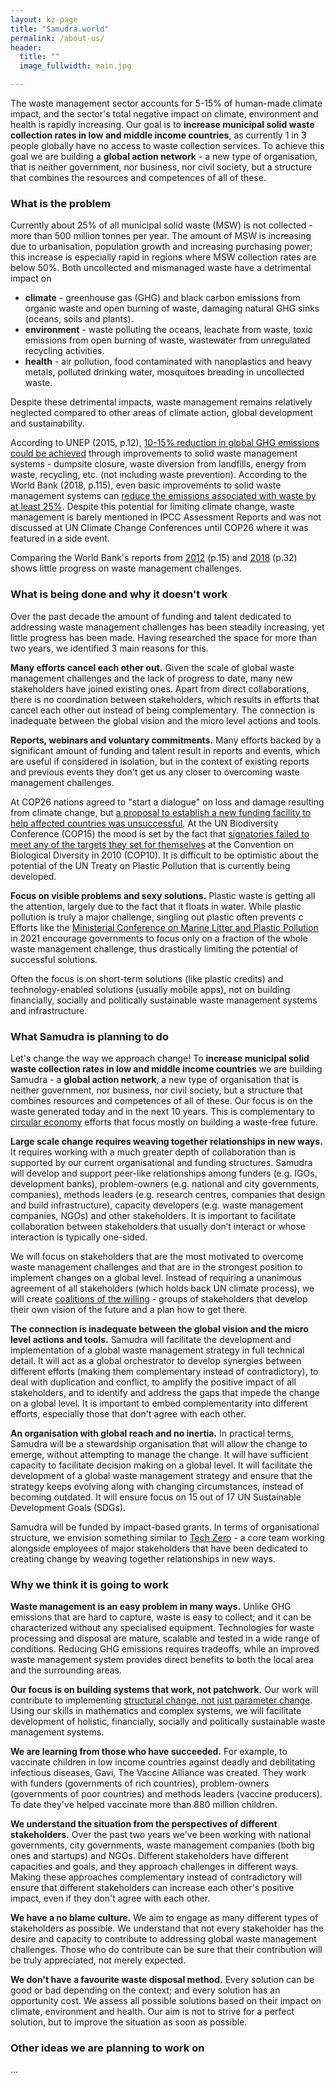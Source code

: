 ```yaml
---
layout: kz-page
title: "Samudra.world"
permalink: /about-us/
header:
  title: ""
  image_fullwidth: main.jpg

---
```


The waste management sector accounts for 5-15% of human-made climate impact, and the sector's total negative impact on climate, environment and health is rapidly increasing. 
Our goal is to **increase municipal solid waste collection rates in low and middle income countries**, as currently 1 in 3 people globally have no access to waste collection services. 
To achieve this goal we are building a **global action network** - a new type of organisation, that is neither government, nor business, nor civil society, but a structure that combines the resources and competences of all of these.



### What is the problem 

Currently about 25% of all municipal solid waste (MSW) is not collected - more than 500 million tonnes per year.
The amount of MSW is increasing due to urbanisation, population growth and increasing purchasing power; this increase is especially rapid in regions where MSW collection rates are below 50%.
Both uncollected and mismanaged waste have a detrimental impact on
* **climate** - greenhouse gas (GHG) and black carbon emissions from organic waste and open burning of waste, damaging natural GHG sinks (oceans, soils and plants). <!-- , read more here. -->
* **environment** - waste polluting the oceans, leachate from waste, toxic emissions from open burning of waste, wastewater from unregulated recycling activities. <!-- , read more here. -->
* **health** - air pollution, food contaminated with nanoplastics and heavy metals, polluted drinking water, mosquitoes breading in uncollected waste. <!-- , read more here. -->

Despite these detrimental impacts, waste management remains relatively neglected compared to other areas of climate action, global development and sustainability. 

According to UNEP (2015, p.12), [10-15% reduction in global GHG emissions could be achieved][1] through improvements to solid waste management systems - dumpsite closure, waste diversion from landfills, energy from waste, recycling, etc. (not including waste prevention).
According to the World Bank (2018, p.115), even basic improvements to solid waste management systems can [reduce the emissions associated with waste by at least 25%][2].
Despite this potential for limiting climate change, waste management is barely mentioned in IPCC Assessment Reports and was not discussed at UN Climate Change Conferences until COP26 where it was featured in a side event.

Comparing the World Bank's reports from [2012][3] (p.15) and [2018][2] (p.32) shows little progress on waste management challenges.



### What is being done and why it doesn't work

Over the past decade the amount of funding and talent dedicated to addressing waste management challenges has been steadily increasing, yet little progress has been made. 
Having researched the space for more than two years, we identified 3 main reasons for this.

**Many efforts cancel each other out.** Given the scale of global waste management challenges and the lack of progress to date, many new stakeholders have joined existing ones. 
Apart from direct collaborations, there is no coordination between stakeholders, which results in efforts that cancel each other out instead of being complementary.
The connection is inadequate between the global vision and the micro level actions and tools.

**Reports, webinars and voluntary commitments.** Many efforts backed by a significant amount of funding and talent result in reports and events, which are useful if considered in isolation, but in the context of existing reports and previous events they don't get us any closer to overcoming waste management challenges. 

At COP26 nations agreed to "start a dialogue" on loss and damage resulting from climate change, but [a proposal to establish a new funding facility to help affected countries was unsuccessful][5]. 
At the UN Biodiversity Conference (COP15) the mood is set by the fact that [signatories failed to meet any of the targets they set for themselves][4] at the Convention on Biological Diversity in 2010 (COP10).
It is difficult to be optimistic about the potential of the UN Treaty on Plastic Pollution that is currently being developed.

**Focus on visible problems and sexy solutions.** Plastic waste is getting all the attention, largely due to the fact that it floats in water. 
While plastic pollution is truly a major challenge, singling out plastic often prevents c
Efforts like the [Ministerial Conference on Marine Litter and Plastic Pollution][6] in 2021 encourage governments to focus only on a fraction of the whole waste management challenge, thus drastically limiting the potential of successful solutions.

Often the focus is on short-term solutions (like plastic credits) and technology-enabled solutions (usually mobile apps), not on building financially, socially and politically sustainable waste management systems and infrastructure.



### What Samudra is planning to do

Let's change the way we approach change!
To **increase municipal solid waste collection rates in low and middle income countries** we are building Samudra - a **global action network**, a new type of organisation that is neither government, nor business, nor civil society, but a structure that combines resources and competences of all of these.
Our focus is on the waste generated today and in the next 10 years.
This is complementary to [circular economy][7] efforts that focus mostly on building a waste-free future. 

**Large scale change requires weaving together relationships in new ways.**
It requires working with a much greater depth of collaboration than is supported by our current organisational and funding structures.
Samudra will develop and support peer-like relationships among funders (e.g. IGOs, development banks), problem-owners (e.g. national and city governments, companies), methods leaders (e.g. research centres, companies that design and build infrastructure), capacity developers (e.g. waste management companies, NGOs) and other stakeholders.
It is important to facilitate collaboration between stakeholders that usually don’t interact or whose interaction is typically one-sided.

We will focus on stakeholders that are the most motivated to overcome waste management challenges and that are in the strongest position to implement changes on a global level.
Instead of requiring a unanimous agreement of all stakeholders (which holds back UN climate process), we will create [coalitions of the willing][8] - groups of stakeholders that develop their own vision of the future and a plan how to get there.

**The connection is inadequate between the global vision and the micro level actions and tools.** 
Samudra will facilitate the development and implementation of a global waste management strategy in full technical detail. 
It will act as a global orchestrator to develop synergies between different efforts (making them complementary instead of contradictory), to deal with duplication and conflict, to amplify the positive impact of all stakeholders, and to identify and address the gaps that impede the change on a global level. 
It is important to embed complementarity into different efforts, especially those that don't agree with each other.

**An organisation with global reach and no inertia.**
In practical terms, Samudra will be a stewardship organisation that will allow the change to emerge, without attempting to manage the change.
It will have sufficient capacity to facilitate decision making on a global level.
It will facilitate the development of a global waste management strategy and ensure that the strategy keeps evolving along with changing circumstances, instead of becoming outdated. 
It will ensure focus on 15 out of 17 UN Sustainable Development Goals (SDGs).

Samudra will be funded by impact-based grants. 
In terms of organisational structure, we envision something similar to [Tech Zero][9] - a core team working alongside employees of major stakeholders that have been dedicated to creating change by  weaving together relationships in new ways.



### Why we think it is going to work

**Waste management is an easy problem in many ways.**
Unlike GHG emissions that are hard to capture, waste is easy to collect; and it can be characterized without any specialised equipment.
Technologies for waste processing and disposal are mature, scalable and tested in a wide range of conditions.
Reducing GHG emissions requires tradeoffs, while an improved waste management system provides direct benefits to both the local area and the surrounding areas.

**Our focus is on building systems that work, not patchwork.**
Our work will contribute to implementing [structural change, not just parameter change][10].
Using our skills in mathematics and complex systems, we will facilitate development of holistic, financially, socially and politically sustainable waste management systems.

**We are learning from those who have succeeded.**
For example, to vaccinate children in low income countries against deadly and debilitating infectious diseases, Gavi, The Vaccine Alliance was created.
They work with funders (governments of rich countries), problem-owners (governments of poor countries) and methods leaders (vaccine producers).
To date they've helped vaccinate more than 880 million children.

**We understand the situation from the perspectives of different stakeholders.**
Over the past two years we've been working with national governments, city governments, waste management companies (both big ones and startups) and NGOs.
Different stakeholders have different capacities and goals, and they approach challenges in different ways.
Making these approaches complementary instead of contradictory will ensure that different stakeholders can increase each other's positive impact, even if they don't agree with each other.

**We have a no blame culture.**
We aim to engage as many different types of stakeholders as possible.
We understand that not every stakeholder has the desire and capacity to contribute to addressing global waste management challenges.
Those who do contribute can be sure that their contribution will be truly appreciated, not merely expected.

**We don't have a favourite waste disposal method.**
Every solution can be good or bad depending on the context; and every solution has an opportunity cost.
We assess all possible solutions based on their impact on climate, environment and health.
Our aim is not to strive for a perfect solution, but to improve the situation as soon as possible.



### Other ideas we are planning to work on

...

<!-- 
##### data

Open data + Need for up-to-date data 

Need for up to date data, with transparent sources

Sustainable development will falter without data https://www.nature.com/articles/d41586-019-02139-w


ensuring equal access to data, even when some organisations might benefit from keeping it private. For example data about how to repair cars https://ihsmarkit.com/research-analysis/right-to-equitable-and-professional-auto-industry-repair.html
like an “open data platform” envisioned for information about how to repair cars https://www.wired.com/story/fight-right-repair-cars-turns-ugly/


making useful data freely available

ESG Book https://www.esgbook.com/ aims to 'disrupt' sustainability sector with free data https://www.weforum.org/agenda/2021/12/esg-book-sustainability-sector-free-data/

for example plastic chemical recycling pay-for data

and data of all WM facilities


Making useful data (that takes money to collect, and is easy to sell) freely available to everyone could result in far reaching impact.


Improvements will lead to increase of emissions on paper.

understanding future waste - keeping waste composition changes in mind







##### Knowledge flow

lack of technical knowledge transfer across countries, organisations and waste streams.

+ putting technical discussion on the table

Creating a virtual centre of technical expertise in waste management systems and infrastructure that will allow us to put important conversations (about technologies, infrastructure, financing mechanisms, governance and structural change) on the agenda of high level meetings that all too often focus on bold commitments lacking an actionable plan to achieve them.




+ tech converations instead of bringin everyone together

conversations are not technical - make conversations more technical

the need to put really important conversations on the agenda - to foster discussions about technologies, infrastructure and financing 





##### other types of waste

solar, EV, CD, ...







##### developing new business models

developing new business models - recruit talent from Circular Economy where there are people skilled at it

 Being creative when developing business models. (see current about)

financial instruments

Being creative when developing business models.
Think of a successful company that sells a great product. 
How did they achieve that? 
They most likely started with identifying a market niche and learning about the target market segment. 
They designed a product and identified suppliers that can reliably provide sufficient amounts of the materials required for production. 
They invested in appropriate infrastructure. 
If you've ever started a company, you know that none of these steps are easy. 
Now imagine how hard it is to build a successful company if you must follow these steps in reverse order! 
In waste management you don't choose the composition or the amount of generated waste; everything produced in your collection area has to be processed. 
You then need to find a market for recyclable materials, or products you can make with them, but you cannot guarantee your customers that you will be able to supply these continuously. 
Often the waste composition changes faster than the infrastructure investment pays off. 
As a result, waste management that doesn't harm the environment or human health is often not profitable. 
That is why at Samudra we are dedicated to developing new business models that imaginatively blend different types of funding and leverage partnerships.



develop new concepts

What if we measured the thing that matters most: “carbon productivity” as suggested by David Peetz from Griffith University. What if we measure "waste productivity" - amount of value achieved by a certain amount of waste? no, how much can be achieved per unit of climate, environment, human health damage

+ rory quote




##### Funding startups

For example, in 2014, Goldman Sachs partnered with the World Bank Group’s International Finance Corporation to help address one of the biggest obstacles faced by women entrepreneurs around the world: lack of access to capital. Working together, they created the Women Entrepreneurs Opportunity Facility, which mobilized $1.45 billion of capital for local financial institutions to lend to women owned businesses. - same for waste?



 -->







<!-- Add these 9 labels: -->
<!-- 1. Problem -->
<!-- 2. Customer Segments -->
<!-- 3. Unique Value Proposition -->
<!-- 4. Solution -->
<!-- 5. Channels -->
<!-- 6. Revenue Streams -->
<!-- 7. Cost Structure -->
<!-- 8. Key Metrics -->
<!-- 9. Unfair Advantage -->

[1]: https://www.uncclearn.org/wp-content/uploads/library/unep23092015.pdf
[2]: https://openknowledge.worldbank.org/handle/10986/30317
[3]: https://openknowledge.worldbank.org/handle/10986/17388
[4]: https://www.economist.com/china/2022/02/17/china-is-trying-to-become-a-champion-of-biodiversity
[5]: https://www.ft.com/content/00f452ee-a234-4a30-bc0f-858c136781d8
[6]: https://ministerialconferenceonmarinelitter.com/
[7]: https://ellenmacarthurfoundation.org/topics/circular-economy-introduction/overview
[8]: https://www.economist.com/international/2021/11/14/was-cop26-in-glasgow-a-success
[9]: https://techzero.technation.io/
[10]: https://hbr.org/2021/05/overselling-sustainability-reporting
